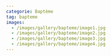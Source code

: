 ```yaml
---
categorie: Baptème
tag: bapteme
images:
  - /images/gallery/bapteme/image1.jpg
  - /images/gallery/bapteme/image2.jpg
  - /images/gallery/bapteme/image3.jpg
  - /images/gallery/bapteme/image4.jpg
---
```

